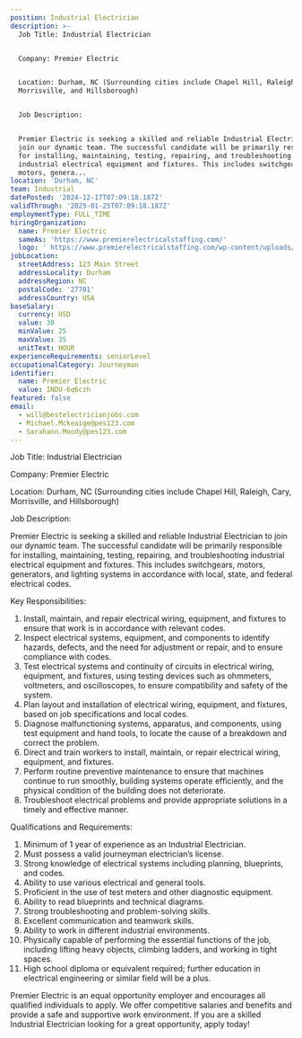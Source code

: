 ```yaml
---
position: Industrial Electrician
description: >-
  Job Title: Industrial Electrician


  Company: Premier Electric


  Location: Durham, NC (Surrounding cities include Chapel Hill, Raleigh, Cary,
  Morrisville, and Hillsborough)


  Job Description:


  Premier Electric is seeking a skilled and reliable Industrial Electrician to
  join our dynamic team. The successful candidate will be primarily responsible
  for installing, maintaining, testing, repairing, and troubleshooting
  industrial electrical equipment and fixtures. This includes switchgears,
  motors, genera...
location: 'Durham, NC'
team: Industrial
datePosted: '2024-12-17T07:09:18.187Z'
validThrough: '2025-01-25T07:09:18.187Z'
employmentType: FULL_TIME
hiringOrganization:
  name: Premier Electric
  sameAs: 'https://www.premierelectricalstaffing.com/'
  logo: ' https://www.premierelectricalstaffing.com/wp-content/uploads/2020/05/Premier-Electrical-Staffing-logo.png'
jobLocation:
  streetAddress: 123 Main Street
  addressLocality: Durham
  addressRegion: NC
  postalCode: '27701'
  addressCountry: USA
baseSalary:
  currency: USD
  value: 30
  minValue: 25
  maxValue: 35
  unitText: HOUR
experienceRequirements: seniorLevel
occupationalCategory: Journeyman
identifier:
  name: Premier Electric
  value: INDU-6q6czh
featured: false
email:
  - will@bestelectricianjobs.com
  - Michael.Mckeaige@pes123.com
  - Sarahann.Moody@pes123.com
---
```




Job Title: Industrial Electrician

Company: Premier Electric

Location: Durham, NC (Surrounding cities include Chapel Hill, Raleigh, Cary, Morrisville, and Hillsborough)

Job Description:

Premier Electric is seeking a skilled and reliable Industrial Electrician to join our dynamic team. The successful candidate will be primarily responsible for installing, maintaining, testing, repairing, and troubleshooting industrial electrical equipment and fixtures. This includes switchgears, motors, generators, and lighting systems in accordance with local, state, and federal electrical codes.

Key Responsibilities:

1. Install, maintain, and repair electrical wiring, equipment, and fixtures to ensure that work is in accordance with relevant codes.
2. Inspect electrical systems, equipment, and components to identify hazards, defects, and the need for adjustment or repair, and to ensure compliance with codes.
3. Test electrical systems and continuity of circuits in electrical wiring, equipment, and fixtures, using testing devices such as ohmmeters, voltmeters, and oscilloscopes, to ensure compatibility and safety of the system.
4. Plan layout and installation of electrical wiring, equipment, and fixtures, based on job specifications and local codes.
5. Diagnose malfunctioning systems, apparatus, and components, using test equipment and hand tools, to locate the cause of a breakdown and correct the problem.
6. Direct and train workers to install, maintain, or repair electrical wiring, equipment, and fixtures.
7. Perform routine preventive maintenance to ensure that machines continue to run smoothly, building systems operate efficiently, and the physical condition of the building does not deteriorate.
8. Troubleshoot electrical problems and provide appropriate solutions in a timely and effective manner.

Qualifications and Requirements:

1. Minimum of 1 year of experience as an Industrial Electrician.
2. Must possess a valid journeyman electrician’s license.
3. Strong knowledge of electrical systems including planning, blueprints, and codes.
4. Ability to use various electrical and general tools.
5. Proficient in the use of test meters and other diagnostic equipment.
6. Ability to read blueprints and technical diagrams.
7. Strong troubleshooting and problem-solving skills.
8. Excellent communication and teamwork skills.
9. Ability to work in different industrial environments.
10. Physically capable of performing the essential functions of the job, including lifting heavy objects, climbing ladders, and working in tight spaces.
11. High school diploma or equivalent required; further education in electrical engineering or similar field will be a plus.

Premier Electric is an equal opportunity employer and encourages all qualified individuals to apply. We offer competitive salaries and benefits and provide a safe and supportive work environment. If you are a skilled Industrial Electrician looking for a great opportunity, apply today!
